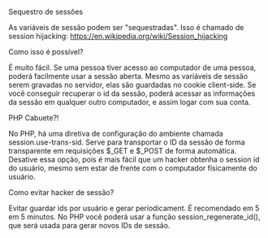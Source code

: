Sequestro de sessões

As variáveis de sessão podem ser "sequestradas". Isso é chamado de session hijacking: 
https://en.wikipedia.org/wiki/Session_hijacking

Como isso é possível?

É muito fácil. Se uma pessoa tiver acesso ao computador de uma pessoa, poderá facilmente usar a sessão aberta.
Mesmo as variáveis de sessão serem gravadas no servidor, elas são guardadas no cookie client-side.
Se você conseguir recuperar o id da sessão, poderá acessar as informações da sessão em qualquer outro computador, e assim logar com sua conta.

PHP Cabuete?!

No PHP, há uma diretiva de configuração do ambiente chamada session.use-trans-sid.
Serve para transportar o ID da sessão de forma transparente em requisições $_GET e $_POST de forma automática.
Desative essa opção, pois é mais fácil que um hacker obtenha o session id do usuário, mesmo sem estar de frente com o computador físicamente do usuário.


Como evitar hacker de sessão?

Evitar guardar ids por usuário e gerar períodicament. É recomendado em 5 em 5 minutos.
No PHP você poderá usar a função session_regenerate_id(), que será usada para gerar novos IDs de sessão.
